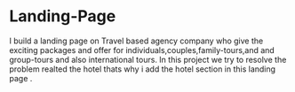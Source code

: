 # Landing-Page
I build a landing page on Travel based agency company who give the exciting packages and offer for individuals,couples,family-tours,and and group-tours and also international tours. In this project we try to resolve the problem realted the hotel thats why i add the hotel section in this landing page .
